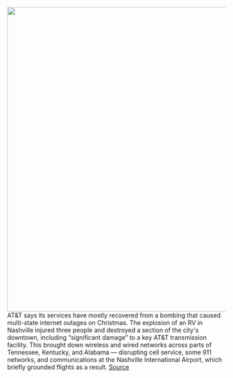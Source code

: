 <img src='https://cdn.vox-cdn.com/thumbor/7ghCmREcalkyWSXs_bCFCFK1nZQ=/0x0:3885x2718/1200x800/filters:focal(1633x1049:2253x1669)/cdn.vox-cdn.com/uploads/chorus_image/image/68588372/1293079213.0.jpg' width='700px' /><br/>
AT&T says its services have mostly recovered from a bombing that caused multi-state internet outages on Christmas. The explosion of an RV in Nashville injured three people and destroyed a section of the city's downtown, including “significant damage” to a key AT&T transmission facility. This brought down wireless and wired networks across parts of Tennessee, Kentucky, and Alabama — disrupting cell service, some 911 networks, and communications at the Nashville International Airport, which briefly grounded flights as a result.
<a href='https://www.theverge.com/2020/12/28/22202822/att-outage-nashville-christmas-bombing'> Source <a/>